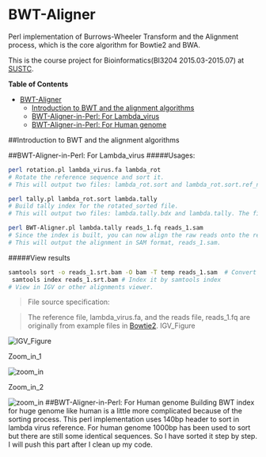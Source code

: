 # BWT-Aligner
Perl implementation of Burrows-Wheeler Transform and the Alignment process, which is the core algorithm for Bowtie2 and BWA.

This is the course project for Bioinformatics(BI3204 2015.03-2015.07) at [SUSTC](http://www.sustc.edu.cn/).

<!-- START doctoc generated TOC please keep comment here to allow auto update -->
<!-- DON'T EDIT THIS SECTION, INSTEAD RE-RUN doctoc TO UPDATE -->
**Table of Contents**

- [BWT-Aligner](#bwt-aligner)
  - [Introduction to BWT and the alignment algorithms](#introduction-to-bwt-and-the-alignment-algorithms)
  - [BWT-Aligner-in-Perl: For Lambda_virus](#bwt-aligner-in-perl-for-lambda_virus)
  - [BWT-Aligner-in-Perl: For Human genome](#bwt-aligner-in-perl-for-human-genome)

<!-- END doctoc generated TOC please keep comment here to allow auto update -->

##Introduction to BWT and the alignment algorithms

##BWT-Aligner-in-Perl: For Lambda_virus
#####Usages:
```bash
perl rotation.pl lambda_virus.fa lambda_rot
# Rotate the reference sequence and sort it.
# This will output two files: lambda_rot.sort and lambda_rot.sort.ref_name.bdx. One temporary file called lambda_rot.out will be generated and then deleted.
```
```bash
perl tally.pl lambda_rot.sort lambda.tally
# Build tally index for the rotated_sorted file.
# This will output two files: lambda.tally.bdx and lambda.tally. The files generated in the first step, lambda_rot.sort and lambda_rot.sort.ref_name.bdx, will be deleted in this step.
```
```bash
perl BWT-Aligner.pl lambda.tally reads_1.fq reads_1.sam
# Since the index is built, you can now align the raw reads onto the reference.
# This will output the alignment in SAM format, reads_1.sam.
```
#####View results
```bash
samtools sort -o reads_1.srt.bam -O bam -T temp reads_1.sam  # Convert it to sorted bam
 samtools index reads_1.srt.bam # Index it by samtools index
# View in IGV or other alignments viewer.
```
>File source specification:

>The reference file, lambda_virus.fa, and the reads file, reads_1.fq are originally from example files in [Bowtie2](http://bowtie-bio.sourceforge.net/bowtie2/index.shtml).
IGV_Figure

![IGV_Figure](https://github.com/RodenLuo/BWT-Aligner/blob/master/images/IGV_figure.png)

Zoom_in_1

![zoom_in](https://github.com/RodenLuo/BWT-Aligner/blob/master/images/Zoom_in_1.png)

Zoom_in_2

![zoom_in](https://github.com/RodenLuo/BWT-Aligner/blob/master/images/Zoom_in_2.png)
##BWT-Aligner-in-Perl: For Human genome
Building BWT index for huge genome like human is a little more complicated because of the sorting process. This perl implementation uses 140bp header to sort in lambda virus reference. For human genome 1000bp has been used to sort but there are still some identical sequences. So I have sorted it step by step. I will push this part after I clean up my code.
